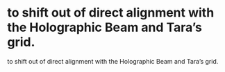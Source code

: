 # to shift out of direct alignment with the Holographic Beam and Tara’s grid.

to shift out of direct alignment with the Holographic Beam and Tara’s grid.